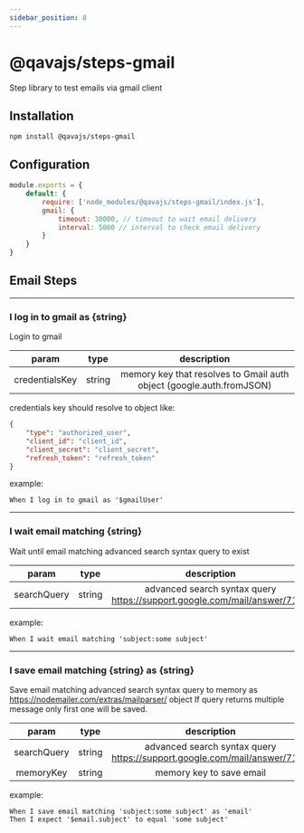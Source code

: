 ```yaml
---
sidebar_position: 8
---
```


# @qavajs/steps-gmail
Step library to test emails via gmail client

## Installation
`npm install @qavajs/steps-gmail`

## Configuration
```javascript
module.exports = {
    default: {
        require: ['node_modules/@qavajs/steps-gmail/index.js'],
        gmail: {
            timeout: 30000, // timeout to wait email delivery
            interval: 5000 // interval to check email delivery
        }
    }
}
```

## Email Steps
--------------
### I log in to gmail as {string}

Login to gmail

|     param      |  type  |                             description                              | 
|:--------------:|:------:|:--------------------------------------------------------------------:|
| credentialsKey | string | memory key that resolves to Gmail auth object (google.auth.fromJSON) |

credentials key should resolve to object like:
```json
{
    "type": "authorized_user",
    "client_id": "client_id",
    "client_secret": "client_secret",
    "refresh_token": "refresh_token"
}
```
example:
```gherkin
When I log in to gmail as '$gmailUser'
```
                     
--------------
### I wait email matching {string}

Wait until email matching advanced search syntax query to exist

|    param    |  type  |                               description                                | 
|:-----------:|:------:|:------------------------------------------------------------------------:|
| searchQuery | string | advanced search syntax query https://support.google.com/mail/answer/7190 |

example:
```gherkin
When I wait email matching 'subject:some subject'
```

--------------
### I save email matching {string} as {string}

Save email matching advanced search syntax query to memory as https://nodemailer.com/extras/mailparser/ object
If query returns multiple message only first one will be saved.

|    param    |  type  |                               description                                | 
|:-----------:|:------:|:------------------------------------------------------------------------:|
| searchQuery | string | advanced search syntax query https://support.google.com/mail/answer/7190 |
|  memoryKey  | string |                         memory key to save email                         |

example:
```gherkin
When I save email matching 'subject:some subject' as 'email'
Then I expect '$email.subject' to equal 'some subject'
```
